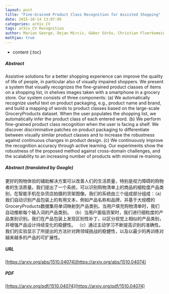 ```yaml
---
layout: post
title: "Fine-Grained Product Class Recognition for Assisted Shopping"
date: 2015-10-14 13:07:05
categories: arXiv_CV
tags: arXiv_CV Recognition
author: Marian George, Dejan Mircic, Gábor Sörös, Christian Floerkemeier, Friedemann Mattern
mathjax: true
---
```


* content
{:toc}

##### Abstract
Assistive solutions for a better shopping experience can improve the quality of life of people, in particular also of visually impaired shoppers. We present a system that visually recognizes the fine-grained product classes of items on a shopping list, in shelves images taken with a smartphone in a grocery store. Our system consists of three components: (a) We automatically recognize useful text on product packaging, e.g., product name and brand, and build a mapping of words to product classes based on the large-scale GroceryProducts dataset. When the user populates the shopping list, we automatically infer the product class of each entered word. (b) We perform fine-grained product class recognition when the user is facing a shelf. We discover discriminative patches on product packaging to differentiate between visually similar product classes and to increase the robustness against continuous changes in product design. (c) We continuously improve the recognition accuracy through active learning. Our experiments show the robustness of the proposed method against cross-domain challenges, and the scalability to an increasing number of products with minimal re-training.

##### Abstract (translated by Google)
更好的购物体验的辅助解决方案可以改善人们的生活质量，特别是视力障碍的购物者的生活质量。我们提出了一个系统，可以识别购物清单上的商品的细粒度产品类别，在智能手机在杂货店拍摄的货架图像。我们的系统由三个组成部分组成：（a）我们自动识别产品包装上的有用文本，例如产品名称和品牌，并基于大规模的GroceryProducts数据集将单词映射到产品类别。当用户填充购物清单时，我们自动推断每个输入词的产品类别。 （b）当用户面临货架时，我们进行细粒度的产品类别识别。我们在产品包装上发现区别性补丁，以区分视觉上相似的产品类别，并增强产品设计持续变化的稳健性。 （c）通过主动学习不断提高识别的准确性。我们的实验显示了所提出的方法针对跨领域挑战的稳健性，以及以最少的再训练对越来越多的产品的可扩展性。

##### URL
[https://arxiv.org/abs/1510.04074](https://arxiv.org/abs/1510.04074)

##### PDF
[https://arxiv.org/pdf/1510.04074](https://arxiv.org/pdf/1510.04074)


